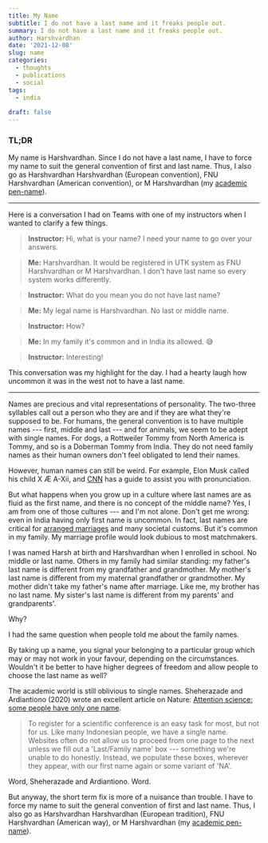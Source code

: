 ```yaml
---
title: My Name
subtitle: I do not have a last name and it freaks people out.
summary: I do not have a last name and it freaks people out.
author: Harshvardhan
date: '2021-12-08'
slug: name
categories:
  - thoughts
  - publications
  - social
tags:
  - india
  
draft: false
---
```


### TL;DR

My name is Harshvardhan. Since I do not have a last name, I have to force my name to suit the general convention of first and last name. Thus, I also go as Harshvardhan Harshvardhan (European convention), FNU Harshvardhan (American convention), or M Harshvardhan (my [academic pen-name](https://orcid.org/0000-0001-8086-544X "ORCID")).

------------------------------------------------------------------------

Here is a conversation I had on Teams with one of my instructors when I wanted to clarify a few things.

> **Instructor:** Hi, what is your name? I need your name to go over your answers.

> **Me:** Harshvardhan. It would be registered in UTK system as FNU Harshvardhan or M Harshvardhan. I don't have last name so every system works differently.

> **Instructor:** What do you mean you do not have last name?

> **Me:** My legal name is Harshvardhan. No last or middle name.

> **Instructor:** How?

> **Me:** In my family it's common and in India its allowed. :sweat_smile:

> **Instructor:** Interesting!

This conversation was my highlight for the day. I had a hearty laugh how uncommon it was in the west not to have a last name.

------------------------------------------------------------------------

Names are precious and vital representations of personality. The two-three syllables call out a person who they are and if they are what they're supposed to be. For humans, the general convention is to have multiple names --- first, middle and last --- and for animals, we seem to be adept with single names. For dogs, a Rottweiler Tommy from North America is Tommy, and so is a Doberman Tommy from India. They do not need family names as their human owners don't feel obligated to lend their names.

However, human names can still be weird. For example, Elon Musk called his child X Æ A-Xii, and [CNN](https://www.cnn.com/2020/05/08/entertainment/elon-musk-grimes-baby-name-pronunciation-scli-intl/index.html) has a guide to assist you with pronunciation.

But what happens when you grow up in a culture where last names are as fluid as the first name, and there is no concept of the middle name? Yes, I am from one of those cultures --- and I'm not alone. Don't get me wrong: even in India having only first name is uncommon. In fact, last names are critical for [arranged marriages](https://en.wikipedia.org/wiki/Arranged_marriage) and many societal customs. But it's common in my family. My marriage profile would look dubious to most matchmakers.

I was named Harsh at birth and Harshvardhan when I enrolled in school. No middle or last name. Others in my family had similar standing: my father's last name is different from my grandfather and grandmother. My mother's last name is different from my maternal grandfather or grandmother. My mother didn't take my father's name after marriage. Like me, my brother has no last name. My sister's last name is different from my parents' and grandparents'.

Why?

I had the same question when people told me about the family names.

By taking up a name, you signal your belonging to a particular group which may or may not work in your favour, depending on the circumstances. Wouldn't it be better to have higher degrees of freedom and allow people to choose the last name as well?

The academic world is still oblivious to single names. Sheherazade and Ardiantiono (2020) wrote an excellent article on Nature: [Attention science: some people have only one name](https://www.nature.com/articles/d41586-020-02761-z).

> To register for a scientific conference is an easy task for most, but not for us. Like many Indonesian people, we have a single name. Websites often do not allow us to proceed from one page to the next unless we fill out a 'Last/Family name' box --- something we're unable to do honestly. Instead, we populate these boxes, wherever they appear, with our first name again or some variant of 'NA'.

Word, Sheherazade and Ardiantiono. Word.

But anyway, the short term fix is more of a nuisance than trouble. I have to force my name to suit the general convention of first and last name. Thus, I also go as Harshvardhan Harshvardhan (European tradition), FNU Harshvardhan (American way), or M Harshvardhan (my [academic pen-name](https://orcid.org/0000-0001-8086-544X)).
